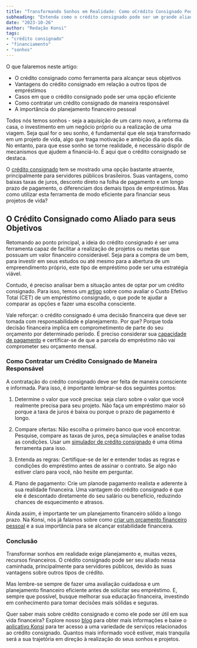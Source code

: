 ```yaml
---
title: "Transformando Sonhos em Realidade: Como oCrédito Consignado Pode Ajudar a Financiar Seus Projetos de Vida"
subheading: "Entenda como o crédito consignado pode ser um grande aliado para dar vida aos seus planos a curto, médio e longo prazo."
date: "2023-10-26"
author: "Redação Konsi"
tags:
- "crédito consignado"
- "financiamento"
- "sonhos"
---
```

O que falaremos neste artigo:

- O crédito consignado como ferramenta para alcançar seus objetivos
- Vantagens do crédito consignado em relação a outros tipos de empréstimos
- Casos em que o crédito consignado pode ser uma opção eficiente
- Como contratar um crédito consignado de maneira responsável
- A importância do planejamento financeiro pessoal

Todos nós temos sonhos - seja a aquisição de um carro novo, a reforma da casa, o investimento em um negócio próprio ou a realização de uma viagem. Seja qual for o seu sonho, é fundamental que ele seja transformado em um projeto de vida, algo que traga motivação e ambição dia após dia. No entanto, para que esse sonho se torne realidade, é necessário dispôr de mecanismos que ajudem a financiá-lo. É aqui que o crédito consignado se destaca.

O [crédito consignado](https://konsi.com.br/postagens/5-motivos-para-escolher-o-credito-consignado-publico.md) tem se mostrado uma opção bastante atraente, principalmente para servidores públicos brasileiros. Suas vantagens, como baixas taxas de juros, desconto direto na folha de pagamento e um longo prazo de pagamento, o diferenciam dos demais tipos de empréstimos. Mas como utilizar esta ferramenta de modo eficiente para financiar seus projetos de vida?

## O Crédito Consignado como Aliado para seus Objetivos

Retomando ao ponto principal, a ideia do crédito consignado é ser uma ferramenta capaz de facilitar a realização de projetos ou metas que possuam um valor financeiro considerável. Seja para a compra de um bem, para investir em seus estudos ou até mesmo para a abertura de um empreendimento próprio, este tipo de empréstimo pode ser uma estratégia viável. 

Contudo, é preciso analisar bem a situação antes de optar por um crédito consignado. Para isso, temos um [artigo](https://konsi.com.br/postagens/como-avaliar-o-custo-efetivo-total-cet-de-um-emprstimo-consignado.md) sobre como avaliar o Custo Efetivo Total (CET) de um empréstimo consignado, o que pode te ajudar a comparar as opções e fazer uma escolha consciente.

Vale reforçar: o crédito consignado é uma decisão financeira que deve ser tomada com responsabilidade e planejamento. Por que? Porque toda decisão financeira implica em comprometimento de parte do seu orçamento por determinado período. É preciso considerar sua [capacidade de pagamento](https://konsi.com.br/postagens/entenda-como-o-crdito-consignado-afeta-o-clculo-da-margem-consignvel.md) e certificar-se de que a parcela do empréstimo não vai comprometer seu orçamento mensal.

### Como Contratar um Crédito Consignado de Maneira Responsável

A contratação do crédito consignado deve ser feita de maneira consciente e informada. Para isso, é importante lembrar-se dos seguintes pontos:

1. Determine o valor que você precisa: seja claro sobre o valor que você realmente precisa para seu projeto. Não faça um empréstimo maior só porque a taxa de juros é baixa ou porque o prazo de pagamento é longo.

2. Compare ofertas: Não escolha o primeiro banco que você encontrar. Pesquise, compare as taxas de juros, peça simulações e analise todas as condições. Usar um [simulador de crédito consignado](https://konsi.com.br/postagens/simulacao-emprestimo-consignado.md) é uma ótima ferramenta para isso.

3. Entenda as regras: Certifique-se de ler e entender todas as regras e condições do empréstimo antes de assinar o contrato. Se algo não estiver claro para você, não hesite em perguntar.

4. Plano de pagamento: Crie um planode pagamento realista e aderente à sua realidade financeira. Uma vantagem do crédito consignado é que ele é descontado diretamente do seu salário ou benefício, reduzindo chances de esquecimento e atrasos.

Ainda assim, é importante ter um planejamento financeiro sólido a longo prazo. Na Konsi, nós já falamos sobre como [criar um orçamento financeiro pessoal](https://konsi.com.br/postagens/como-criar-e-seguir-um-oramento-financeiro-pessoal-para-servidores-pblicos.md) e a sua importância para se alcançar estabilidade financeira.

### Conclusão

Transformar sonhos em realidade exige planejamento e, muitas vezes, recursos financeiros. O crédito consignado pode ser seu aliado nessa caminhada, principalmente para servidores públicos, devido às suas vantagens sobre outros tipos de crédito.

Mas lembre-se sempre de fazer uma avaliação cuidadosa e um planejamento financeiro eficiente antes de solicitar seu empréstimo. E, sempre que possível, busque melhorar sua educação financeira, investindo em conhecimento para tomar decisões mais sólidas e seguras.

Quer saber mais sobre crédito consignado e como ele pode ser útil em sua vida financeira? Explore nosso [blog](https://konsi.com.br/postagens) para obter mais informações e baixe o [aplicativo Konsi](https://konsi.com.br) para ter acesso a uma variedade de serviços relacionados ao crédito consignado. Quantos mais informado você estiver, mais tranquila será a sua trajetória em direção à realização do seus sonhos e projetos.
